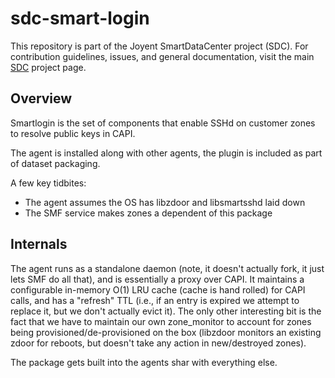 <!--
    This Source Code Form is subject to the terms of the Mozilla Public
    License, v. 2.0. If a copy of the MPL was not distributed with this
    file, You can obtain one at http://mozilla.org/MPL/2.0/.
-->

<!--
    Copyright (c) 2014, Joyent, Inc.
    Copyright 2022 MNX Cloud, Inc.
-->

# sdc-smart-login

This repository is part of the Joyent SmartDataCenter project (SDC).  For
contribution guidelines, issues, and general documentation, visit the main
[SDC](http://github.com/TritonDataCenter/sdc) project page.

## Overview

Smartlogin is the set of components that enable SSHd on customer zones to
resolve public keys in CAPI.

The agent is installed along with other agents, the plugin is included
as part of dataset packaging.

A few key tidbites:

- The agent assumes the OS has libzdoor and libsmartsshd laid down
- The SMF service makes zones a dependent of this package

## Internals

The agent runs as a standalone daemon (note, it doesn't actually fork, it
just lets SMF do all that), and is essentially a proxy over CAPI.  It maintains
a configurable in-memory O(1) LRU cache (cache is hand rolled) for CAPI calls,
and has a "refresh" TTL (i.e., if an entry is expired we attempt to replace it,
but we don't actually evict it).  The only other interesting bit is the fact
that we have to maintain our own zone_monitor to account for zones being
provisioned/de-provisioned on the box (libzdoor monitors an existing zdoor
for reboots, but doesn't take any action in new/destroyed zones).

The package gets built into the agents shar with everything else.
